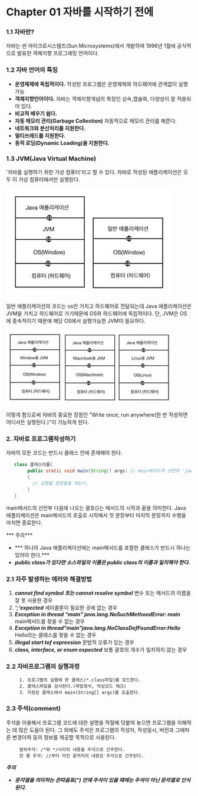 # Chapter 01 자바를 시작하기 전에

### 1.1 자바란?

 자바는 썬 마이크로시스템즈(Sun Microsystems)에서 개발하여 1996년 1월에 공식적으로 발표한 객체지향 프로그래밍 언어이다.

### 1.2 자바 언어의 특징

- **운영체제에 독립적이다.** 작성된 프로그램은 운영체제와 하드웨어에 관계없이 실행 가능
- **객체지향언어이다.** 자바는 객체지향개념의 특징인 상속,캡슐화, 다양성이 잘 적용되어 있다.
- **비교적 배우기 쉽다.**
- **자동 메모리 관리(Garbage Collection)** 자동적으로 메모리 관리를 해준다.
- **네트워크와 분산처리를 지원한다.** 
- **멀티쓰레드를 지원한다.**
- **동적 로딩(Dynamic Loading)을 지원한다.**

### 1.3 JVM(Java Virtual Machine)

  '자바를 실행하기 위한 가상 컴퓨터'라고 할 수 있다. 자바로 작성된 애플리케이션은 모두 이 가상 컴퓨터에서만 실행된다.

![1](https://github.com/JeongHwan0208/JAVA-study/blob/main/Java/Java%20image/1.jpg)

 일반 애플리케이션의 코드는 os만 거치고 하드웨어로 전달되는데 Java 애플리케이션은 JVM을 거치고 하드웨어로 가기때문에 OS와 하드웨어에 독립적이다. 단, JVM은 OS에 종속적이기 때문에 해당 OS에서 실행가능한 JVM이 필요하다.

![2](https://github.com/JeongHwan0208/JAVA-study/blob/main/Java/Java%20image/2.jpg)

 이렇게 함으로써 자바의 중요한 장점인 "Write once, run anywhere(한 번 작성하면 어디서든 실행된다.)"이 가능하게 된다.

### 2. 자바로 프로그램작성하기

 자바의 모든 코드는 반드시 클래스 안에 존재해야 한다.

```  java
   class 클래스이름{
        public static void main(String[] args) // main메서드의 선언부 'java.exe'에                                               의해 호출될 수 있도록 미리 약속된 부분
        {   
          // 실행될 문장들을 적는다.
        }
   }
```

 main메서드의 선언부 다음에 나오는 괄호{}는 메서드의 시작과 끝을 의미한다. Java 애플리케이션은 main메서드의 호출로 시작해서 첫 문장부터 마지막 문장까지 수행을 마치면 종료한다.

***      주의***

- *** 하나의 Java 애플리케이션에는 main메서드를 포함한 클래스가 반드시 하나는 있어야 한다.***
- ***public class가 있다면 소스파일의 이름은 public class의 이름과 일치해야 한다.***

### 2.1 자주 발생하는 에러와 해결방법

1. ***cannot find symbol 또는 cannot resolve symbol*** 변수 또는 메서드의 이름을 잘 못 사용한 경우
2. ***';'expected*** 세미콜론이 필요한 곳에 없는 경우
3. ***Exception in thread "main" java.lang.NoSuchMethoodError: main*** main메서드를 찾을 수 없는 경우
4. ***Exception in thread"main"java.lang.NoClassDefFoundError:Hello*** Hello라는 클래스를 찾을 수 없는 경우
5. ***illegal start tof expreesion*** 문법적 오류가 있는 경우
6. ***class, interface, or enum expected*** 보통 괄호의 개수가 일치하지 않는 경우

### 2.2 자바프로그램의 실행과정

```
     1. 프로그램의 실행에 한 클래스(*.class파일)를 로드한다.
     2. 클래스파일을 검사한다.(파일형식, 악성코드 체크) 
     3. 지정된 클래스에서 main(String[] args)를 호출한다.
```

### 2.3 주석(comment)

 주석을 이용해서 프로그램 코드에 대한 설명을 적절해 덧붙여 놓으면 프로그램을 이해하는 데 많은 도움이 된다. 그 외에도 주석은 프로그램의 작성자, 작성일시, 버전과 그에따른 변경이력 등의 정보를 제공할 목적으로 사용된다.

```
     범위주석: /*와 */사이의 내용을 주석으로 간주한다.
     한 줄 주석: //부터 라인 끝까지의 내용은 주석으로 간주된다.
```

***주의***

- ***문자열을 의미하는 큰따옴표(") 안에 주석이 있을 때에는 주석이 아닌 문자열로 인식된다.***





 





